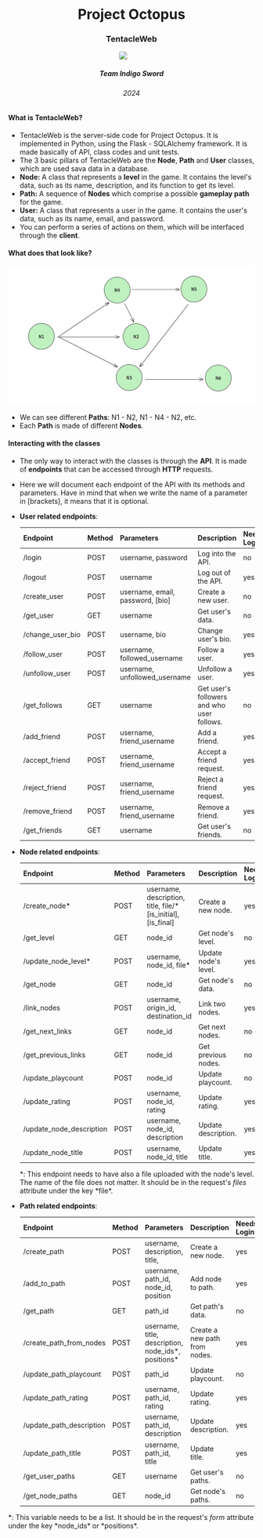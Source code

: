 <div style="text-align: center;" align="center">
  <h1>Project Octopus</h1>
  <h3>TentacleWeb</h3>
  <image style="display: block; margin-left: auto; margin-right: auto; width: 10%; border-radius: 10%;" src="images/octopus.png"/>
  <h5>Team Indigo Sword</h5>
  <h6>2024</h6>
</div>

#### What is TentacleWeb?

- TentacleWeb is the server-side code for Project Octopus. It is implemented in Python, using the Flask - SQLAlchemy framework. It is made basically of API, class codes and unit tests.
- The 3 basic pillars of TentacleWeb are the **Node**, **Path** and **User** classes, which are used sava data in a database.
- **Node:** A class that represents a **level** in the game. It contains the level's data, such as its name, description, and its function to get its level.
- **Path:** A sequence of **Nodes** which comprise a possible **gameplay path** for the game.
- **User:** A class that represents a user in the game. It contains the user's data, such as its name, email, and password.
- You can perform a series of actions on them, which will be interfaced through the **client**.

#### What does that look like?

![Nodes connected. Their incoming degree might be of 1 or more. No self loops.](images/graph.png)

- We can see different **Paths**: N1 - N2, N1 - N4 - N2, etc.
- Each **Path** is made of different **Nodes**.

#### Interacting with the classes

- The only way to interact with the classes is through the **API**. It is made of **endpoints** that can be accessed through **HTTP** requests.
- Here we will document each endpoint of the API with its methods and parameters. Have in mind that when we write the name of a parameter in [brackets], it means that it is optional.
- **User related endpoints**:

  | Endpoint         | Method | Parameters                       | Description                                | Needs Login? |
  | ---------------- | ------ | -------------------------------- | ------------------------------------------ | ------------ |
  | /login           | POST   | username, password               | Log into the API.                          | no           |
  | /logout          | POST   | username                         | Log out of the API.                        | yes          |
  | /create_user     | POST   | username, email, password, [bio] | Create a new user.                         | no           |
  | /get_user        | GET    | username                         | Get user's data.                           | no           |
  | /change_user_bio | POST   | username, bio                    | Change user's bio.                         | yes          |
  | /follow_user     | POST   | username, followed_username      | Follow a user.                             | yes          |
  | /unfollow_user   | POST   | username, unfollowed_username    | Unfollow a user.                           | yes          |
  | /get_follows     | GET    | username                         | Get user's followers and who user follows. | no           |
  | /add_friend      | POST   | username, friend_username        | Add a friend.                              | yes          |
  | /accept_friend   | POST   | username, friend_username        | Accept a friend request.                   | yes          |
  | /reject_friend   | POST   | username, friend_username        | Reject a friend request.                   | yes          |
  | /remove_friend   | POST   | username, friend_username        | Remove a friend.                           | yes          |
  | /get_friends     | GET    | username                         | Get user's friends.                        | no           |

- **Node related endpoints**:

  | Endpoint                 | Method | Parameters                                                     | Description          | Needs Login? |
  | ------------------------ | ------ | -------------------------------------------------------------- | -------------------- | ------------ |
  | /create_node\*           | POST   | username, description, title, file/\* [is_initial], [is_final] | Create a new node.   | yes          |
  | /get_level               | GET    | node_id                                                        | Get node's level.    | no           |
  | /update_node_level\*     | POST   | username, node_id, file\*                                      | Update node's level. | yes          |
  | /get_node                | GET    | node_id                                                        | Get node's data.     | no           |
  | /link_nodes              | POST   | username, origin_id, destination_id                            | Link two nodes.      | yes          |
  | /get_next_links          | GET    | node_id                                                        | Get next nodes.      | no           |
  | /get_previous_links      | GET    | node_id                                                        | Get previous nodes.  | no           |
  | /update_playcount        | POST   | node_id                                                        | Update playcount.    | no           |
  | /update_rating           | POST   | username, node_id, rating                                      | Update rating.       | yes          |
  | /update_node_description | POST   | username, node_id, description                                 | Update description.  | yes          |
  | /update_node_title       | POST   | username, node_id, title                                       | Update title.        | yes          |

  *: This endpoint needs to have also a file uploaded with the node's level. The name of the file does not matter. It should be in the request's *files* attribute under the key *file\*.

- **Path related endpoints**:

  | Endpoint                 | Method | Parameters                                            | Description                   | Needs Login? |
  | ------------------------ | ------ | ----------------------------------------------------- | ----------------------------- | ------------ |
  | /create_path             | POST   | username, description, title,                         | Create a new node.            | yes          |
  | /add_to_path             | POST   | username, path_id, node_id, position                  | Add node to path.             | yes          |
  | /get_path                | GET    | path_id                                               | Get path's data.              | no           |
  | /create_path_from_nodes  | POST   | username, title, description, node_ids\*, positions\* | Create a new path from nodes. | yes          |
  | /update_path_playcount   | POST   | path_id                                               | Update playcount.             | no           |
  | /update_path_rating      | POST   | username, path_id, rating                             | Update rating.                | yes          |
  | /update_path_description | POST   | username, path_id, description                        | Update description.           | yes          |
  | /update_path_title       | POST   | username, path_id, title                              | Update title.                 | yes          |
  | /get_user_paths          | GET    | username                                              | Get user's paths.             | no           |
  | /get_node_paths          | GET    | node_id                                               | Get node's paths.             | no           |

\*: This variable needs to be a list. It should be in the request's _form_ attribute under the key *node_ids\* or *positions\*.
